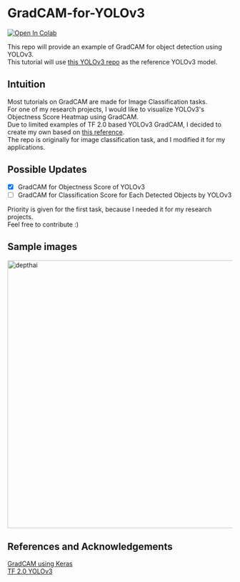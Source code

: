 # GradCAM-for-YOLOv3
[![Open In Colab](https://colab.research.google.com/assets/colab-badge.svg)](https://drive.google.com/file/d/1Kd4Lm6ILDO6dO0Ko6S1YGtz-KjJwvNyb/view?usp=sharing)

This repo will provide an example of GradCAM for object detection using YOLOv3. </br>
This tutorial will use [this YOLOv3 repo](https://github.com/zzh8829/yolov3-tf2) as the reference YOLOv3 model.

## Intuition
Most tutorials on GradCAM are made for Image Classification tasks. </br>
For one of my research projects, I would like to visualize YOLOv3's Objectness Score Heatmap using GradCAM. </br>
Due to limited examples of TF 2.0 based YOLOv3 GradCAM, I decided to create my own based on [this reference](https://keras.io/examples/vision/grad_cam/). </br>
The repo is originally for image classification task, and I modified it for my applications. </br>

## Possible Updates
- [x] GradCAM for Objectness Score of YOLOv3
- [ ] GradCAM for Classification Score for Each Detected Objects by YOLOv3

Priority is given for the first task, because I needed it for my research projects. </br>
Feel free to contribute :)

## Sample images

<img src="https://github.com/yjwong1999/GradCAM-for-YOLOv3/blob/main/data/GradCAM.jpg" 
     alt="depthai" width=600><br>

## References and Acknowledgements
[GradCAM using Keras](https://keras.io/examples/vision/grad_cam/) </br>
[TF 2.0 YOLOv3](https://github.com/zzh8829/yolov3-tf2)
